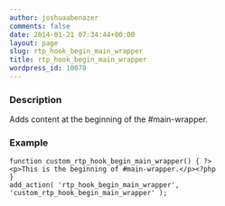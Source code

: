 ```yaml
---
author: joshuaabenazer
comments: false
date: 2014-01-21 07:34:44+00:00
layout: page
slug: rtp_hook_begin_main_wrapper
title: rtp_hook_begin_main_wrapper
wordpress_id: 10078
---
```


### Description


Adds content at the beginning of the #main-wrapper.


### Example



    
    function custom_rtp_hook_begin_main_wrapper() { ?>
    <p>This is the beginning of #main-wrapper.</p><?php
    }
    add_action( 'rtp_hook_begin_main_wrapper', 'custom_rtp_hook_begin_main_wrapper' );
